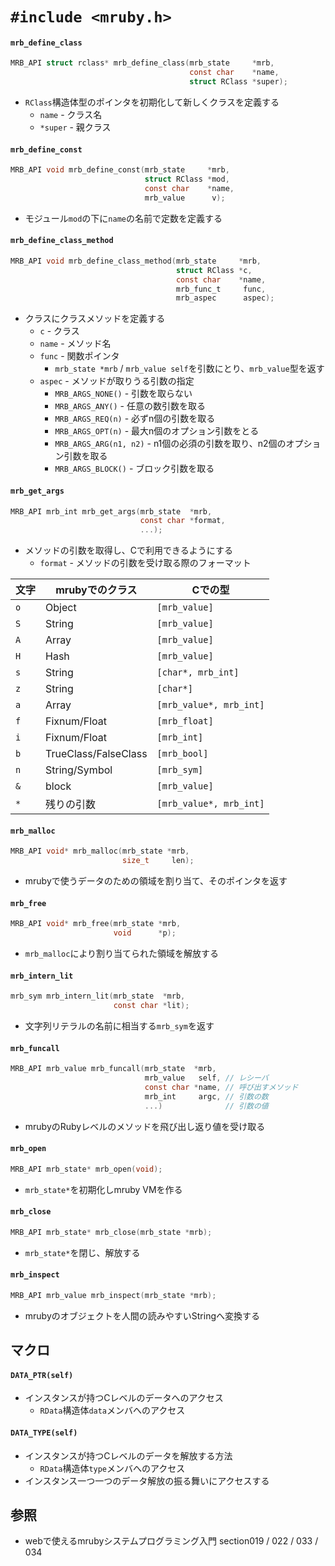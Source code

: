 # `#include <mruby.h>`
#### `mrb_define_class`
```c
MRB_API struct rclass* mrb_define_class(mrb_state     *mrb,
                                        const char    *name,
                                        struct RClass *super);
```

- `RClass`構造体型のポインタを初期化して新しくクラスを定義する
  - `name` - クラス名
  - `*super` - 親クラス

#### `mrb_define_const`

```c
MRB_API void mrb_define_const(mrb_state     *mrb,
                              struct RClass *mod,
                              const char    *name,
                              mrb_value      v);
```

- モジュール`mod`の下に`name`の名前で定数を定義する

#### `mrb_define_class_method`

```c
MRB_API void mrb_define_class_method(mrb_state     *mrb,
                                     struct RClass *c,
                                     const char    *name,
                                     mrb_func_t     func,
                                     mrb_aspec      aspec);
```

- クラスにクラスメソッドを定義する
  - `c` - クラス
  - `name` - メソッド名
  - `func` - 関数ポインタ
    - `mrb_state *mrb` / `mrb_value self`を引数にとり、`mrb_value`型を返す
  - `aspec` - メソッドが取りうる引数の指定
    - `MRB_ARGS_NONE()` - 引数を取らない
    - `MRB_ARGS_ANY()` - 任意の数引数を取る
    - `MRB_ARGS_REQ(n)` - 必ずn個の引数を取る
    - `MRB_ARGS_OPT(n)` - 最大n個のオプション引数をとる
    - `MRB_ARGS_ARG(n1, n2)` - n1個の必須の引数を取り、n2個のオプション引数を取る
    - `MRB_ARGS_BLOCK()` - ブロック引数を取る

#### `mrb_get_args`

```c
MRB_API mrb_int mrb_get_args(mrb_state  *mrb,
                             const char *format,
                             ...);
```

- メソッドの引数を取得し、Cで利用できるようにする
  - `format` - メソッドの引数を受け取る際のフォーマット

| 文字 | mrubyでのクラス      | Cでの型                 |
| -    | -                    | -                       |
| `o`  | Object               | `[mrb_value]`           |
| `S`  | String               | `[mrb_value]`           |
| `A`  | Array                | `[mrb_value]`           |
| `H`  | Hash                 | `[mrb_value]`           |
| `s`  | String               | `[char*, mrb_int]`      |
| `z`  | String               | `[char*]`               |
| `a`  | Array                | `[mrb_value*, mrb_int]` |
| `f`  | Fixnum/Float         | `[mrb_float]`           |
| `i`  | Fixnum/Float         | `[mrb_int]`             |
| `b`  | TrueClass/FalseClass | `[mrb_bool]`            |
| `n`  | String/Symbol        | `[mrb_sym]`             |
| `&`  | block                | `[mrb_value]`           |
| `*`  | 残りの引数           | `[mrb_value*, mrb_int]` |

#### `mrb_malloc`

```c
MRB_API void* mrb_malloc(mrb_state *mrb,
                         size_t     len);
```

- mrubyで使うデータのための領域を割り当て、そのポインタを返す

#### `mrb_free`

```c
MRB_API void* mrb_free(mrb_state *mrb,
                       void      *p);
```

- `mrb_malloc`により割り当てられた領域を解放する

#### `mrb_intern_lit`

```c
mrb_sym mrb_intern_lit(mrb_state  *mrb,
                       const char *lit);
```

- 文字列リテラルの名前に相当する`mrb_sym`を返す

#### `mrb_funcall`

```c
MRB_API mrb_value mrb_funcall(mrb_state  *mrb,
                              mrb_value   self, // レシーバ
                              const char *name, // 呼び出すメソッド
                              mrb_int     argc, // 引数の数
                              ...)              // 引数の値
```
- mrubyのRubyレベルのメソッドを飛び出し返り値を受け取る

#### `mrb_open`

```c
MRB_API mrb_state* mrb_open(void);
```

- `mrb_state*`を初期化しmruby VMを作る

#### `mrb_close`
```c
MRB_API mrb_state* mrb_close(mrb_state *mrb);
```

- `mrb_state*`を閉じ、解放する

#### `mrb_inspect`
```c
MRB_API mrb_value mrb_inspect(mrb_state *mrb);
```
- mrubyのオブジェクトを人間の読みやすいStringへ変換する

## マクロ
#### `DATA_PTR(self)`
- インスタンスが持つCレベルのデータへのアクセス
  - `RData`構造体`data`メンバへのアクセス

#### `DATA_TYPE(self)`
- インスタンスが持つCレベルのデータを解放する方法
  - `RData`構造体`type`メンバへのアクセス
- インスタンス一つ一つのデータ解放の振る舞いにアクセスする

## 参照
- webで使えるmrubyシステムプログラミング入門 section019 / 022 / 033 / 034
